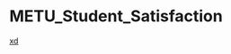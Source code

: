 # METU_Student_Satisfaction
[xd](https://github.com/FurkanDanisman/METU_Student_Satisfaction/blob/main/Research%20Paper/METU-Student-Satisfaction-Paper.html)

